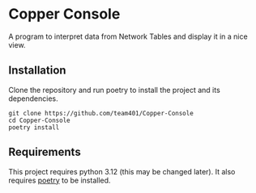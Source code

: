 # Copper Console

A program to interpret data from Network Tables and display it in a nice view.

## Installation

Clone the repository and run poetry to install the project and its dependencies.

```
git clone https://github.com/team401/Copper-Console
cd Copper-Console
poetry install
```

## Requirements

This project requires python 3.12 (this may be changed later).
It also requires [poetry](https://python-poetry.org) to be installed.